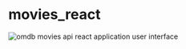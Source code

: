 # movies_react

![omdb movies api react application user interface](https://pavan6476252.github.io/assets/interface_react_movies.png)
